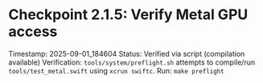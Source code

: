 # Checkpoint 2.1.5: Verify Metal GPU access
Timestamp: 2025-09-01_184604
Status: Verified via script (compilation available)
Verification: `tools/system/preflight.sh` attempts to compile/run `tools/test_metal.swift` using `xcrun swiftc`.
Run: `make preflight`

